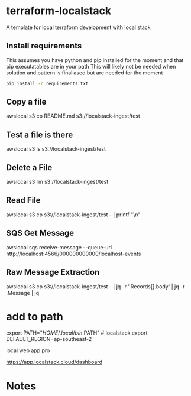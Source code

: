 # terraform-localstack

A template for local terraform development with local stack


## Install requirements

This assumes you have python and pip installed for the moment and that pip executatables are in your path
This will likely not be needed when solution and pattern is finaliased but are needed for the moment


```bash
pip install -r requirements.txt
```

## Copy a file
awslocal s3 cp README.md s3://localstack-ingest/test

## Test a file is there
awslocal s3 ls s3://localstack-ingest/test

## Delete a File
awslocal s3 rm s3://localstack-ingest/test

## Read File

awslocal s3 cp s3://localstack-ingest/test - | printf "\n"


## SQS Get Message

awslocal sqs receive-message --queue-url http://localhost:4566/000000000000/localhost-events

## Raw Message Extraction

awslocal s3 cp s3://localstack-ingest/test - | jq -r '.Records[].body' | jq -r .Message | jq

# add to path 

export PATH="$HOME/.local/bin:$PATH" # localstack
export DEFAULT_REGION=ap-southeast-2
<!-- export LAMBDA_EXECUTOR=local
export MAIN_CONTAINER_NAME=localstack_main
export AWS_SECRET_ACCESS_KEY="mock_access_key"
export AWS_ACCESS_KEY_ID="mock_secret_key"
export AWS_DEFAULT_REGION="ap-southeast-2"

export DEBUG=0
 -->

local web app pro

https://app.localstack.cloud/dashboard

# Notes
